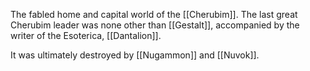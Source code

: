 The fabled home and capital world of the [[Cherubim]]. The last great Cherubim leader was none other than [[Gestalt]], accompanied by the writer of the Esoterica, [[Dantalion]].

It was ultimately destroyed by [[Nugammon]] and [[Nuvok]].